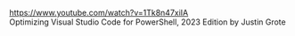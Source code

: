 https://www.youtube.com/watch?v=1Tk8n47xiIA    
Optimizing Visual Studio Code for PowerShell, 2023 Edition by Justin Grote
